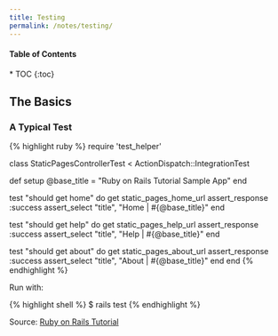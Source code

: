 ```yaml
---
title: Testing
permalink: /notes/testing/
---
```


<h4>Table of Contents</h4>
* TOC
{:toc}

## The Basics

### A Typical Test

{% highlight ruby %}
require 'test_helper'

class StaticPagesControllerTest < ActionDispatch::IntegrationTest

  def setup
    @base_title = "Ruby on Rails Tutorial Sample App"
  end

  test "should get home" do
    get static_pages_home_url
    assert_response :success
    assert_select "title", "Home | #{@base_title}"
  end

  test "should get help" do
    get static_pages_help_url
    assert_response :success
    assert_select "title", "Help | #{@base_title}"
  end

  test "should get about" do
    get static_pages_about_url
    assert_response :success
    assert_select "title", "About | #{@base_title}"
  end
end
{% endhighlight %}

Run with:

{% highlight shell %}
$ rails test
{% endhighlight %}

Source: [Ruby on Rails Tutorial](https://www.railstutorial.org/book/static_pages#sec-adding_page_titles)
